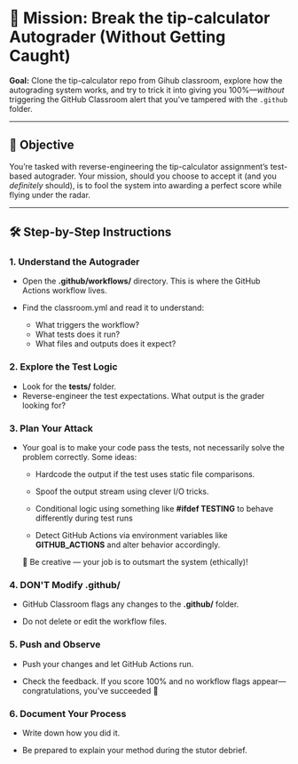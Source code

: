 # 🧪 Mission: Break the tip-calculator Autograder (Without Getting Caught)
 
**Goal:** Clone the tip-calculator repo from Gihub classroom, explore how the autograding system works, and try to trick it into giving you 100%—_without_ triggering the GitHub Classroom alert that you've tampered with the `.github` folder.

---

## 🎯 Objective

You’re tasked with reverse-engineering the tip-calculator assignment’s test-based autograder. Your mission, should you choose to accept it (and you *definitely* should), is to fool the system into awarding a perfect score while flying under the radar.

---

## 🛠️ Step-by-Step Instructions

### 1. Understand the Autograder

- Open the **.github/workflows/** directory. This is where the GitHub Actions workflow lives.

- Find the classroom.yml and read it to understand:
    -  What triggers the workflow?
    -  What tests does it run?
    - What files and outputs does it expect?

### 2. Explore the Test Logic

- Look for the **tests/** folder.
- Reverse-engineer the test expectations. What output is the grader looking for?

### 3. Plan Your Attack

- Your goal is to make your code pass the tests, not necessarily solve the problem correctly. Some ideas:

    - Hardcode the output if the test uses static file comparisons.

    - Spoof the output stream using clever I/O tricks.

    - Conditional logic using something like **#ifdef TESTING** to behave differently during test runs

    - Detect GitHub Actions via environment variables like **GITHUB_ACTIONS** and alter behavior accordingly.

    🧠 Be creative — your job is to outsmart the system (ethically)!

### 4. DON'T Modify **.github/**
- GitHub Classroom flags any changes to the **.github/** folder.

- Do not delete or edit the workflow files.

### 5. Push and Observe
- Push your changes and let GitHub Actions run.

- Check the feedback. If you score 100% and no workflow flags appear—congratulations, you’ve succeeded 🎉

### 6. Document Your Process
- Write down how you did it.

- Be prepared to explain your method during the stutor debrief.